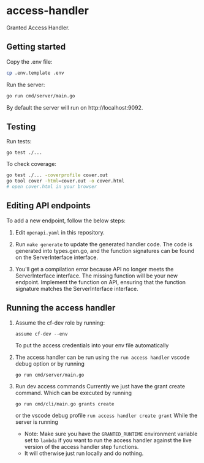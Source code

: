 # access-handler

Granted Access Handler.

## Getting started

Copy the .env file:

```bash
cp .env.template .env
```

Run the server:

```bash
go run cmd/server/main.go
```

By default the server will run on http://localhost:9092.

## Testing

Run tests:

```
go test ./...
```

To check coverage:

```bash
go test ./... -coverprofile cover.out
go tool cover -html=cover.out -o cover.html
# open cover.html in your browser
```

## Editing API endpoints

To add a new endpoint, follow the below steps:

1. Edit `openapi.yaml` in this repository.

2. Run `make generate` to update the generated handler code. The code is generated into types.gen.go, and the function signatures can be found on the ServerInterface interface.

3. You'll get a compilation error because API no longer meets the ServerInterface interface. The missing function will be your new endpoint. Implement the function on API, ensuring that the function signature matches the ServerInterface interface.

## Running the access handler

1. Assume the cf-dev role by running:

   ```
   assume cf-dev --env
   ```

   To put the access credentials into your env file automatically

2. The access handler can be run using the `run access handler` vscode debug option or by running
   ```
   go run cmd/server/main.go
   ```
3. Run dev access commands
   Currently we just have the grant create command. Which can be executed by running
   ```
   go run cmd/cli/main.go grants create
   ```
   or the vscode debug profile `run access handler create grant`
   While the server is running
   - Note: Make sure you have the `GRANTED_RUNTIME` environment variable set to `lambda` if you want to run the access handler against the live version of the access handler step functions.
   - It will otherwise just run locally and do nothing.
